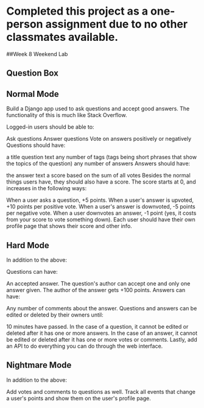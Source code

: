 # Completed this project as a one-person assignment due to no other classmates available.

##Week 8 Weekend Lab
## Question Box
## Normal Mode

Build a Django app used to ask questions and accept good answers. The functionality of this is much like Stack Overflow.

Logged-in users should be able to:

Ask questions
Answer questions
Vote on answers positively or negatively
Questions should have:

a title
question text
any number of tags (tags being short phrases that show the topics of the question)
any number of answers
Answers should have:

the answer text
a score based on the sum of all votes
Besides the normal things users have, they should also have a score. The score starts at 0, and increases in the following ways:

When a user asks a question, +5 points.
When a user's answer is upvoted, +10 points per positive vote.
When a user's answer is downvoted, -5 points per negative vote.
When a user downvotes an answer, -1 point (yes, it costs from your score to vote something down).
Each user should have their own profile page that shows their score and other info.

## Hard Mode

In addition to the above:

Questions can have:

An accepted answer. The question's author can accept one and only one answer given. The author of the answer gets +100 points.
Answers can have:

Any number of comments about the answer.
Questions and answers can be edited or deleted by their owners until:

10 minutes have passed.
In the case of a question, it cannot be edited or deleted after it has one or more answers.
In the case of an answer, it cannot be edited or deleted after it has one or more votes or comments.
Lastly, add an API to do everything you can do through the web interface.

## Nightmare Mode

In addition to the above:

Add votes and comments to questions as well.
Track all events that change a user's points and show them on the user's profile page.
